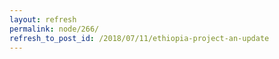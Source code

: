 ```yaml
---
layout: refresh
permalink: node/266/
refresh_to_post_id: /2018/07/11/ethiopia-project-an-update
---
```

